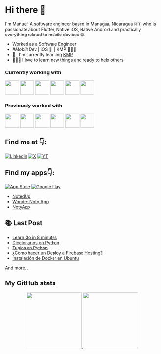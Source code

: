 # Hi there 👋

I'm Manuel! A software engineer based in Managua, Nicaragua 🇳🇮 who is passionate about Flutter, Native iOS, Native Android and practically everything related to mobile devices 😄.


- Worked as a Software Engineer
- _#MobileDev_ | iOS 🧡 &nbsp;| KMP 👨🏻‍💻 &nbsp; 
- 📖 &nbsp; I'm currently learning [KMP](https://kotlinlang.org/docs/multiplatform.html)
- 👨🏻‍💻 I love to learn new things and ready to help others

### Currently working with

<div>
  <img width="45" src="https://cdn.jsdelivr.net/gh/devicons/devicon@latest/icons/kotlin/kotlin-original.svg" />
  <img width="45" src="https://cdn.jsdelivr.net/gh/devicons/devicon@latest/icons/swift/swift-original.svg" />
  <img width="45" src="https://cdn.jsdelivr.net/gh/devicons/devicon@latest/icons/java/java-original.svg" />
  <img width="45" src="https://cdn.jsdelivr.net/gh/devicons/devicon@latest/icons/graphql/graphql-plain.svg" />
  <img width="45" src="https://cdn.jsdelivr.net/gh/devicons/devicon@latest/icons/jetpackcompose/jetpackcompose-original.svg" />
  <img width="45" src="https://cdn.jsdelivr.net/gh/devicons/devicon@latest/icons/firebase/firebase-original.svg" />        
</div>

### Previously worked with
<div>      
  <img width="45" src="https://cdn.jsdelivr.net/gh/devicons/devicon@latest/icons/dart/dart-original.svg" />
  <img width="45" src="https://cdn.jsdelivr.net/gh/devicons/devicon@latest/icons/flutter/flutter-original.svg" />
  <img width="45" src="https://cdn.jsdelivr.net/gh/devicons/devicon@latest/icons/supabase/supabase-original.svg" />
  <img width="45" src="https://cdn.jsdelivr.net/gh/devicons/devicon@latest/icons/spring/spring-original.svg" />     
  <img width="45" src="https://cdn.jsdelivr.net/gh/devicons/devicon@latest/icons/typescript/typescript-original.svg" />
  <img width="45" src="https://cdn.jsdelivr.net/gh/devicons/devicon@latest/icons/react/react-original.svg" />       
</div>

## Find me at 👇:

[![Linkedin](https://skillicons.dev/icons?i=linkedin&theme=light)](https://www.linkedin.com/in/manuelduarte077/)
[![X](https://skillicons.dev/icons?i=twitter&theme=light)](https://twitter.com/manuelduarte077)
[![YT](https://skillicons.dev/icons?i=youtube&theme=light)](https://twitter.com/manuelduarte077)

## Find my apps👇: 
[![App Store](https://img.shields.io/badge/App_Store-0D96F6?style=flat&logo=app-store&logoColor=white)](https://apps.apple.com/us/developer/manuel-duarte/id1713428056)
[![Google Play](https://img.shields.io/badge/Google_Play-414141?style=flat&logo=google-play&logoColor=white)](https://play.google.com/store/apps/dev?id=6066797066423825901)

- [NotedUp](https://app.notedup.donmanuel.dev/app)
- [Wonder Noty App](https://app.noty.donmanuel.dev/link)
- [NotyApp](https://play.google.com/store/apps/details?id=com.manuelduarte077.notyapp)

## 📚 Last Post

<!-- YT:START -->

- [Learn Go in 8 minutes ](https://www.donmanuel.dev/posts/learn-go-in-8-minutes)
- [Diccionarios en Python](https://www.donmanuel.dev/posts/que-es-un-diccionario-de-datos)
- [Tuplas en Python](https://dev.to/manuelduarte077/tuplas-en-python-tuple-5e52)
- [¿Como hacer un Deploy a Firebase Hosting?](https://dev.to/manuelduarte077/como-hacer-un-deploy-a-firebase-hosting-1d1j)
- [Instalación de Docker en Ubuntu](https://dev.to/manuelduarte077/instalacion-de-docker-en-ubuntu-4mhf)
<!-- YT:END -->

And more...

## My GitHub stats

<p align="center">
  <a href="https://github.com/manuelduarte077">
    <img height="180em" src="https://github-readme-stats-eight-theta.vercel.app/api?username=manuelduarte077&show_icons=true&theme=buefy&count_private=true"/>
    <img height="180em" src="https://github-readme-stats-eight-theta.vercel.app/api/top-langs/?username=manuelduarte077&layout=compact&langs_count=8&theme=buefy&count_private=true"/>
  </a>  
</p>


